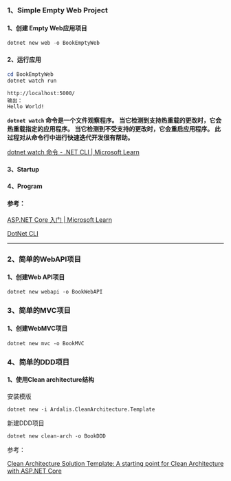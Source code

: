 ### 1、Simple Empty Web Project

#### 1、创建 Empty Web应用项目

```powershell
dotnet new web -o BookEmptyWeb
```

#### 2、运行应用

```powershell
cd BookEmptyWeb
dotnet watch run
```

```
http://localhost:5000/
输出：
Hello World!
```

**`dotnet watch` 命令是一个文件观察程序。 当它检测到支持热重载的更改时，它会热重载指定的应用程序。 当它检测到不受支持的更改时，它会重启应用程序。 此过程对从命令行中进行快速迭代开发很有帮助。**

[dotnet watch 命令 - .NET CLI | Microsoft Learn](https://learn.microsoft.com/zh-cn/dotnet/core/tools/dotnet-watch)

#### 3、Startup





#### 4、Program







#### 参考：

[ASP.NET Core 入门 | Microsoft Learn](https://learn.microsoft.com/zh-cn/aspnet/core/getting-started/?view=aspnetcore-6.0&tabs=windows)

[DotNet CLI](https://learn.microsoft.com/en-us/dotnet/core/tools/dotnet-new)

------

### 2、简单的WebAPI项目

#### 1、创建Web API项目

```
dotnet new webapi -o BookWebAPI
```







### 3、简单的MVC项目

#### 1、创建WebMVC项目

```
dotnet new mvc -o BookMVC
```



### 4、简单的DDD项目

#### 1、使用Clean architecture结构

安装模版

```
dotnet new -i Ardalis.CleanArchitecture.Template
```

新建DDD项目

```
dotnet new clean-arch -o BookDDD
```



参考：

[Clean Architecture Solution Template: A starting point for Clean Architecture with ASP.NET Core](https://github.com/ardalis/cleanarchitecture)
